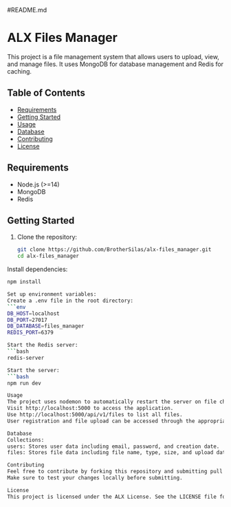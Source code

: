 #README.md

# ALX Files Manager

This project is a file management system that allows users to upload, view, and manage files. It uses MongoDB for database management and Redis for caching.

## Table of Contents
- [Requirements](#requirements)
- [Getting Started](#getting-started)
- [Usage](#usage)
- [Database](#database)
- [Contributing](#contributing)
- [License](#license)

## Requirements
- Node.js (>=14)
- MongoDB
- Redis

## Getting Started
1. Clone the repository:
   ```bash
   git clone https://github.com/BrotherSilas/alx-files_manager.git
   cd alx-files_manager
Install dependencies:

```bash
npm install

Set up environment variables:
Create a .env file in the root directory:
```env
DB_HOST=localhost
DB_PORT=27017
DB_DATABASE=files_manager
REDIS_PORT=6379

Start the Redis server:
```bash
redis-server

Start the server:
```bash
npm run dev

Usage
The project uses nodemon to automatically restart the server on file changes.
Visit http://localhost:5000 to access the application.
Use http://localhost:5000/api/v1/files to list all files.
User registration and file upload can be accessed through the appropriate endpoints.

Database
Collections:
users: Stores user data including email, password, and creation date.
files: Stores file data including file name, type, size, and upload date.

Contributing
Feel free to contribute by forking this repository and submitting pull requests.
Make sure to test your changes locally before submitting.

License
This project is licensed under the ALX License. See the LICENSE file for more information.

